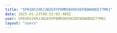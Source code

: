 ```yaml
---
title: "SP01RX3XRJJW2E9YP8MM3KH5KXEPADWHDKE77M01"
date: 2025-01-23T08:51:03.489Z
user: SP01RX3XRJJW2E9YP8MM3KH5KXEPADWHDKE77M01
layout: "users"
---
```

    